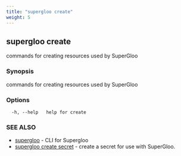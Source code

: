 ```yaml
---
title: "supergloo create"
weight: 5
---
```

## supergloo create

commands for creating resources used by SuperGloo

### Synopsis

commands for creating resources used by SuperGloo

### Options

```
  -h, --help   help for create
```

### SEE ALSO

* [supergloo](../supergloo)	 - CLI for Supergloo
* [supergloo create secret](../supergloo_create_secret)	 - create a secret for use with SuperGloo.

